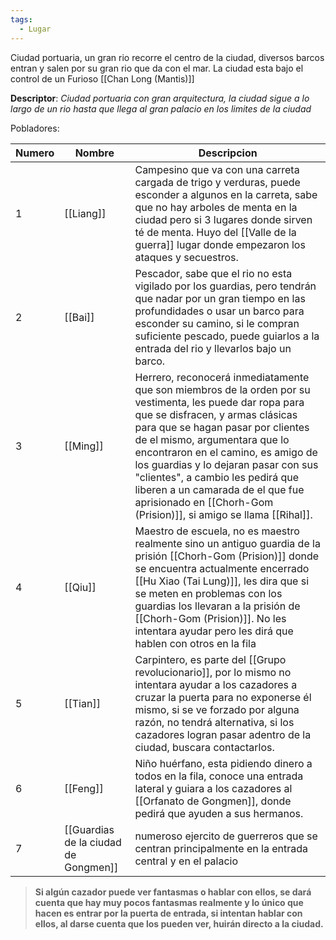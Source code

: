 ```yaml
---
tags:
  - Lugar
---
```

Ciudad portuaria, un gran rio recorre el centro de la ciudad, diversos  barcos entran y salen por su gran rio que da con el mar. La ciudad esta bajo el control de un Furioso [[Chan Long (Mantis)]]

**Descriptor**: *Ciudad portuaria con gran arquitectura, la ciudad sigue a lo largo de un rio hasta que llega al gran palacio en los limites de la ciudad*

Pobladores: 

| Numero | Nombre                               | Descripcion                                                                                                                                                                                                                                                                                                                                                                                                                                    |
| ------ | ------------------------------------ | ---------------------------------------------------------------------------------------------------------------------------------------------------------------------------------------------------------------------------------------------------------------------------------------------------------------------------------------------------------------------------------------------------------------------------------------------- |
| 1      | [[Liang]]                            | Campesino que va con una carreta cargada de trigo y verduras, puede esconder a algunos en la carreta, sabe que no hay arboles de menta en la ciudad pero si 3 lugares donde sirven té de menta. Huyo del [[Valle de la guerra]] lugar donde empezaron los ataques y secuestros.                                                                                                                                                                |
| 2      | [[Bai]]                              | Pescador, sabe que el rio no esta vigilado por los guardias, pero tendrán que nadar por un gran tiempo en las profundidades o usar un barco para esconder su camino, si le compran suficiente pescado, puede guiarlos a la entrada del rio y llevarlos bajo un barco.                                                                                                                                                                          |
| 3      | [[Ming]]                             | Herrero, reconocerá inmediatamente que son miembros de la orden por su vestimenta, les puede dar ropa para que se disfracen, y armas clásicas para que se hagan pasar por clientes de el mismo, argumentara que lo encontraron en el camino, es amigo de los guardias y lo dejaran pasar con sus "clientes", a cambio les pedirá que liberen a un camarada de el que fue  aprisionado en [[Chorh-Gom (Prision)]], si amigo se llama [[Rihal]]. |
| 4      | [[Qiu]]                              | Maestro de escuela, no es maestro realmente sino un antiguo guardia de la prisión [[Chorh-Gom (Prision)]] donde se encuentra actualmente encerrado [[Hu Xiao (Tai Lung)]], les dira que si se meten en problemas con los guardias los llevaran a la prisión de [[Chorh-Gom (Prision)]]. No les intentara ayudar pero les dirá que hablen con otros en la fila                                                                                  |
| 5      | [[Tian]]                             | Carpintero, es parte del [[Grupo revolucionario]], por lo mismo no intentara ayudar a los cazadores a cruzar la puerta para no exponerse él mismo, si se ve forzado por alguna razón, no tendrá alternativa, si los cazadores logran pasar adentro de la ciudad, buscara contactarlos.                                                                                                                                                         |
| 6      | [[Feng]]                             | Niño huérfano, esta pidiendo dinero a todos en la fila, conoce una entrada lateral y guiara a los cazadores al [[Orfanato de Gongmen]], donde pedirá que ayuden a sus hermanos.                                                                                                                                                                                                                                                                |
| 7      | [[Guardias de la ciudad de Gongmen]] | numeroso ejercito de guerreros que se centran principalmente en la entrada central y en el palacio                                                                                                                                                                                                                                                                                                                                             |


> **Si algún cazador puede ver fantasmas o hablar con ellos, se dará cuenta que hay muy pocos fantasmas realmente y lo único que hacen es entrar por la puerta de entrada, si intentan hablar con ellos, al darse cuenta que los pueden ver, huirán directo a la ciudad.**

